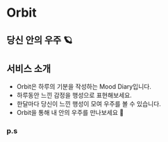 # Orbit

## 당신 안의 우주 🪐

## 서비스 소개

- Orbit은 하루의 기분을 작성하는 Mood Diary입니다.
- 하루동안 느낀 감정을 행성으로 표현해보세요.
- 한달마다 당신이 느낀 행성이 모여 우주를 볼 수 있습니다.
- Orbit을 통해 내 안의 우주를 만나보세요 🌠

### p.s







